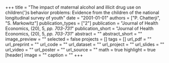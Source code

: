 +++
title = "The impact of maternal alcohol and illicit drug use on children{'}s behavior problems: Evidence from the children of the national longitudinal survey of youth"
date = "2001-01-01"
authors = ["P. Chatterji", "S. Markowitz"]
publication_types = ["2"]
publication = "Journal of Health Economics, (20), 5, _pp. 703-731_"
publication_short = "Journal of Health Economics, (20), 5, _pp. 703-731_"
abstract = ""
abstract_short = ""
image_preview = ""
selected = false
projects = []
tags = []
url_pdf = ""
url_preprint = ""
url_code = ""
url_dataset = ""
url_project = ""
url_slides = ""
url_video = ""
url_poster = ""
url_source = ""
math = true
highlight = true
[header]
image = ""
caption = ""
+++
